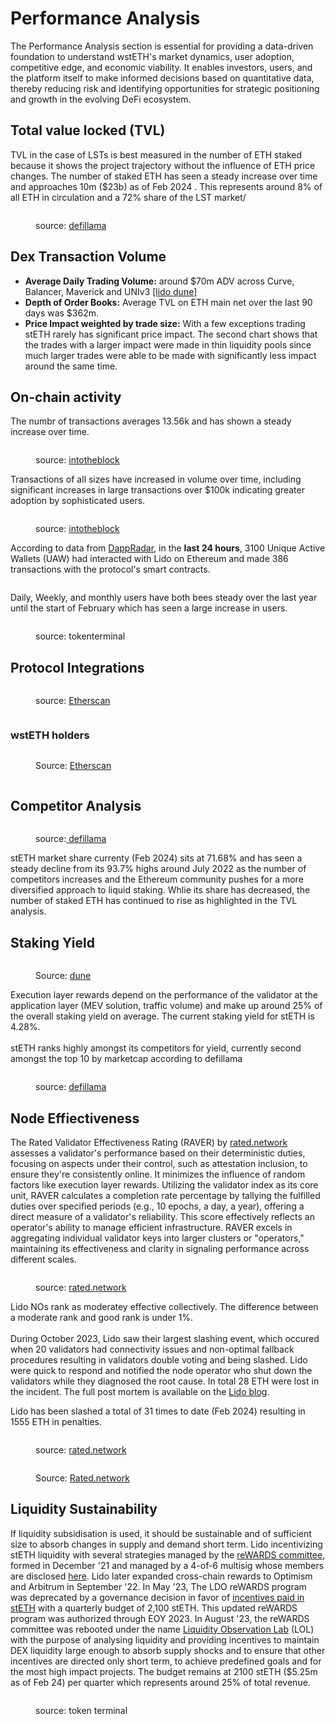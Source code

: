 # Performance Analysis

The Performance Analysis section is essential for providing a data-driven foundation to understand wstETH's market dynamics, user adoption, competitive edge, and economic viability. It enables investors, users, and the platform itself to make informed decisions based on quantitative data, thereby reducing risk and identifying opportunities for strategic positioning and growth in the evolving DeFi ecosystem.

## Total value locked (TVL)

TVL in the case of LSTs is best measured in the number of ETH staked because it shows the project trajectory without the influence of ETH price changes. The number of staked ETH has seen a steady increase over time and approaches 10m ($23b) as of Feb 2024 . This represents around 8% of all ETH in circulation and a 72% share of the LST market/

<figure><img src="../../.gitbook/assets/image (10).png" alt=""><figcaption><p>source: <a href="https://defillama.com/protocol/lido?denomination=ETH">defillama</a></p></figcaption></figure>

## Dex Transaction Volume

* **Average Daily Trading Volume:** around $70m ADV across Curve, Balancer, Maverick and UNIv3 [\[lido dune\]](https://dune.com/lido/wsteth-price-impact)
* **Depth of Order Books:** Average TVL on ETH main net over the last 90 days was $362m.
* **Price Impact weighted by trade size:** With a few exceptions trading stETH rarely has significant price impact. The second chart shows that the trades with a larger impact were made in thin liquidity pools since much larger trades were able to be made with significantly less impact around the same time.

## On-chain activity

The numbr of transactions averages 13.56k and has shown a steady increase over time.

<figure><img src="../../.gitbook/assets/image (6).png" alt=""><figcaption><p>source: <a href="https://app.intotheblock.com/coin/STETH/deep-dive?group=network&#x26;chart=transactions">intotheblock</a></p></figcaption></figure>

Transactions of all sizes have increased in volume over time, including significant increases in large transactions over $100k indicating greater adoption by sophisticated users.

<figure><img src="../../.gitbook/assets/image (7).png" alt=""><figcaption><p>source: <a href="https://app.intotheblock.com/coin/STETH/deep-dive?group=network&#x26;chart=transactions">intotheblock</a></p></figcaption></figure>

According to data from [DappRadar](https://dappradar.com/dapp/lido), in the **last 24 hours**, 3100 Unique Active Wallets (UAW) had interacted with Lido on Ethereum and made 386 transactions with the protocol's smart contracts.

<figure><img src="../../.gitbook/assets/image (8).png" alt=""><figcaption></figcaption></figure>

Daily, Weekly, and monthly users have both bees steady over the last year until the start of February which has seen a large increase in users.

<figure><img src="../../.gitbook/assets/image (9).png" alt=""><figcaption><p>source: tokenterminal</p></figcaption></figure>

## Protocol Integrations

<figure><img src="../../.gitbook/assets/image (27).png" alt=""><figcaption><p>source: <a href="https://etherscan.io/token/tokenholderchart/0xae7ab96520de3a18e5e111b5eaab095312d7fe84">Etherscan</a></p></figcaption></figure>

<figure><img src="../../.gitbook/assets/image (28).png" alt=""><figcaption></figcaption></figure>

### **wstETH holders**

<figure><img src="../../.gitbook/assets/image (29).png" alt=""><figcaption><p>Source: <a href="https://etherscan.io/token/0x7f39c581f595b53c5cb19bd0b3f8da6c935e2ca0#balances">Etherscan</a></p></figcaption></figure>

<figure><img src="../../.gitbook/assets/image (30).png" alt=""><figcaption></figcaption></figure>

## **Competitor Analysis**

<figure><img src="../../.gitbook/assets/image (49).png" alt=""><figcaption><p>source:<a href="https://defillama.com/lsd"> defillama</a></p></figcaption></figure>

stETH market share currenty (Feb 2024) sits at 71.68% and has seen a steady decline from its 93.7% highs around July 2022 as the number of competitors increases and the Ethereum community pushes for a more diversified approach to liquid staking. Whlie its share has decreased, the number of staked ETH has continued to rise as highlighted in the TVL analysis.

## Staking Yield

<figure><img src="../../.gitbook/assets/image (50).png" alt=""><figcaption><p>Source: <a href="https://dune.com/queries/1288160/2264095">dune</a></p></figcaption></figure>

Execution layer rewards depend on the performance of the validator at the application layer (MEV solution, traffic volume) and make up around 25% of the overall staking yield on average. The current staking yield for stETH is 4.28%.\
\
stETH ranks highly amongst its competitors for yield, currently second amongst the top 10 by marketcap according to defillama

<figure><img src="../../.gitbook/assets/image (51).png" alt=""><figcaption><p>source: <a href="https://defillama.com/lsd">defillama</a></p></figcaption></figure>

## Node Effiectiveness

The Rated Validator Effectiveness Rating (RAVER) by [rated.network](https://www.rated.network/?network=mainnet\&view=pool\&timeWindow=all\&page=1\&poolType=all) assesses a validator's performance based on their deterministic duties, focusing on aspects under their control, such as attestation inclusion, to ensure they're consistently online. It minimizes the influence of random factors like execution layer rewards. Utilizing the validator index as its core unit, RAVER calculates a completion rate percentage by tallying the fulfilled duties over specified periods (e.g., 10 epochs, a day, a year), offering a direct measure of a validator's reliability. This score effectively reflects an operator's ability to manage efficient infrastructure. RAVER excels in aggregating individual validator keys into larger clusters or "operators," maintaining its effectiveness and clarity in signaling performance across different scales.

<figure><img src="../../.gitbook/assets/image (52).png" alt=""><figcaption><p>source: <a href="https://www.rated.network/?network=mainnet&#x26;view=pool&#x26;timeWindow=all&#x26;page=1&#x26;poolType=all">rated.network</a></p></figcaption></figure>

Lido NOs rank as moderatey effective collectively. The difference between a moderate rank and good rank is under 1%.\
\
During October 2023, Lido saw their largest slashing event, which occured when 20 validators had connectivity issues and non-optimal fallback procedures resulting in validators double voting and being slashed. Lido were quick to respond and notified the node operator who shut down the validators while they diagnosed the root cause. In total 28 ETH were lost in the incident. The full post mortem is available on the [Lido blog](https://blog.lido.fi/post-mortem-launchnodes-slashing-incident/).

Lido has been slashed a total of 31 times to date (Feb 2024) resulting in 1555 ETH in penalties.

<figure><img src="../../.gitbook/assets/image.png" alt=""><figcaption><p>source: <a href="https://www.rated.network/o/Lido?network=mainnet&#x26;timeWindow=all&#x26;viewBy=aggregate&#x26;idType=pool">rated.network</a></p></figcaption></figure>

<figure><img src="../../.gitbook/assets/image (1).png" alt=""><figcaption><p>Source: <a href="https://www.rated.network/?network=mainnet&#x26;view=pool&#x26;timeWindow=all&#x26;page=1">Rated.network</a></p></figcaption></figure>

## Liquidity Sustainability

If liquidity subsidisation is used, it should be sustainable and of sufficient size to absorb changes in supply and demand short term. Lido incentivizing stETH liquidity with several strategies managed by the [reWARDS committee](https://research.lido.fi/t/proposal-to-form-rewards-committee/1447), formed in December '21 and managed by a 4-of-6 multisig whose members are disclosed [here](https://research.lido.fi/t/proposal-to-form-rewards-committee/1447/13). Lido later expanded cross-chain rewards to Optimism and Arbitrum in September '22. In May '23, The LDO reWARDS program was deprecated by a governance decision in favor of [incentives paid in stETH](https://research.lido.fi/t/easy-track-setup-for-rewards-in-steth/4620) with a quarterly budget of 2,100 stETH. This updated reWARDS program was authorized through EOY 2023. In August '23, the reWARDS committee was rebooted under the name [Liquidity Observation Lab](https://research.lido.fi/t/liquidity-observation-lab-lol-liquidity-strategy-and-application-to-curve-steth-eth-pool/5335) (LOL) with the purpose of analysing liquidity and providing incentives to maintain DEX liquidity large enough to absorb supply shocks and to ensure that other incentives are directed only short term, to achieve predefined goals and for the most high impact projects. The budget remains at 2100 stETH ($5.25m as of Feb 24) per quarter which represents around 25% of total revenue.

<figure><img src="../../.gitbook/assets/image (32).png" alt=""><figcaption><p>source: token terminal</p></figcaption></figure>
